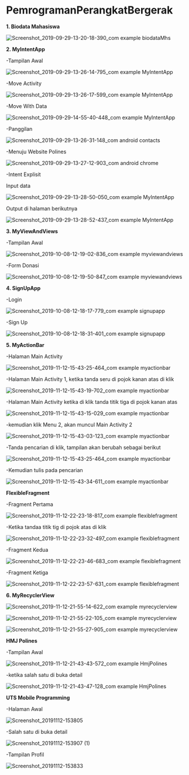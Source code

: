 # PemrogramanPerangkatBergerak

**1. Biodata Mahasiswa**

![Screenshot_2019-09-29-13-20-18-390_com example biodataMhs](https://user-images.githubusercontent.com/54838050/65828984-09abc000-e2cb-11e9-8dde-1a15dfb2b7c6.png)

**2. MyIntentApp**

-Tampilan Awal

![Screenshot_2019-09-29-13-26-14-795_com example MyIntentApp](https://user-images.githubusercontent.com/54838050/65828981-087a9300-e2cb-11e9-8278-92ef73271427.png)

-Move Activity

![Screenshot_2019-09-29-13-26-17-599_com example MyIntentApp](https://user-images.githubusercontent.com/54838050/65828993-103a3780-e2cb-11e9-8ed0-990185e91f5e.png)

-Move With Data

![Screenshot_2019-09-29-14-55-40-448_com example MyIntentApp](https://user-images.githubusercontent.com/54838050/65828982-09132980-e2cb-11e9-89d9-5ce40a3f313f.png)

-Panggilan

![Screenshot_2019-09-29-13-26-31-148_com android contacts](https://user-images.githubusercontent.com/54838050/65828985-09abc000-e2cb-11e9-91a7-70d61254827f.png)

-Menuju Website Polines

![Screenshot_2019-09-29-13-27-12-903_com android chrome](https://user-images.githubusercontent.com/54838050/65828987-0adced00-e2cb-11e9-9b57-0eacfcb9d01d.png)

-Intent Explisit

Input data

![Screenshot_2019-09-29-13-28-50-050_com example MyIntentApp](https://user-images.githubusercontent.com/54838050/65828989-0d3f4700-e2cb-11e9-9504-bbe6e20bd34b.png)

Output di halaman berikutnya 

![Screenshot_2019-09-29-13-28-52-437_com example MyIntentApp](https://user-images.githubusercontent.com/54838050/65828991-0fa1a100-e2cb-11e9-8a22-6e9a3959cb9f.png)

**3. MyViewAndViews**

-Tampilan Awal 

![Screenshot_2019-10-08-12-19-02-836_com example myviewandviews](https://user-images.githubusercontent.com/54838050/66394528-95c29380-e9ff-11e9-9437-2b85b1d771f3.png)

-Form Donasi

![Screenshot_2019-10-08-12-19-50-847_com example myviewandviews](https://user-images.githubusercontent.com/54838050/66394529-965b2a00-e9ff-11e9-87a7-3012315e690f.png)

**4. SignUpApp**

-Login

![Screenshot_2019-10-08-12-18-17-779_com example signupapp](https://user-images.githubusercontent.com/54838050/66394530-96f3c080-e9ff-11e9-8fb9-68f75d111ee1.png)

-Sign Up

![Screenshot_2019-10-08-12-18-31-401_com example signupapp](https://user-images.githubusercontent.com/54838050/66394532-978c5700-e9ff-11e9-924d-a31504cd3000.png)

**5. MyActionBar**

-Halaman Main Activity

![Screenshot_2019-11-12-15-43-25-464_com example myactionbar](https://user-images.githubusercontent.com/54838050/68988082-8c311480-0864-11ea-82c9-f037d5ba9ac0.png)

-Halaman Main Activity 1, ketika tanda seru di pojok kanan atas di klik

![Screenshot_2019-11-12-15-43-19-702_com example myactionbar](https://user-images.githubusercontent.com/54838050/68988070-3ceae400-0864-11ea-90b9-a3ced1b0d550.png)

-Halaman Main Activity ketika di klik tanda titik tiga di pojok kanan atas

![Screenshot_2019-11-12-15-43-15-029_com example myactionbar](https://user-images.githubusercontent.com/54838050/68988066-33617c00-0864-11ea-8830-762d4880c69d.png)

-kemudian klik Menu 2, akan muncul Main Activity 2

![Screenshot_2019-11-12-15-43-03-123_com example myactionbar](https://user-images.githubusercontent.com/54838050/68988069-35c3d600-0864-11ea-86f6-c7f20deab222.png)

-Tanda pencarian di klik, tampilan akan berubah sebagai berikut

![Screenshot_2019-11-12-15-43-25-464_com example myactionbar](https://user-images.githubusercontent.com/54838050/68988114-006bb800-0865-11ea-841d-721fa44579cb.png)

-Kemudian tulis pada pencarian

![Screenshot_2019-11-12-15-43-34-611_com example myactionbar](https://user-images.githubusercontent.com/54838050/68988083-9521e600-0864-11ea-993d-aea5af095032.png)

**FlexibleFragment**

-Fragment Pertama

![Screenshot_2019-11-12-22-23-18-817_com example flexiblefragment](https://user-images.githubusercontent.com/54838050/68988182-1a59ca80-0866-11ea-9fe2-47721dd5399a.png)

-Ketika tandaa titik tig di pojok atas di klik

![Screenshot_2019-11-12-22-23-32-497_com example flexiblefragment](https://user-images.githubusercontent.com/54838050/68988185-1ded5180-0866-11ea-80e5-b9a9d4fd0283.png)

-Fragment Kedua

![Screenshot_2019-11-12-22-23-46-683_com example flexiblefragment](https://user-images.githubusercontent.com/54838050/68988192-2c3b6d80-0866-11ea-879a-00a5f5cb941c.png)

-Fragment Ketiga

![Screenshot_2019-11-12-22-23-57-631_com example flexiblefragment](https://user-images.githubusercontent.com/54838050/68988193-2e9dc780-0866-11ea-89b5-e74951b0d037.png)

**6. MyRecyclerView**

![Screenshot_2019-11-12-21-55-14-622_com example myrecyclerview](https://user-images.githubusercontent.com/54838050/68988240-a966e280-0866-11ea-9c73-cb8d2740e0f4.png)

![Screenshot_2019-11-12-21-55-22-105_com example myrecyclerview](https://user-images.githubusercontent.com/54838050/68988249-cb606500-0866-11ea-9d7a-47312de1d015.png)

![Screenshot_2019-11-12-21-55-27-905_com example myrecyclerview](https://user-images.githubusercontent.com/54838050/68988250-cef3ec00-0866-11ea-8d42-c023eaa87f3a.png)

**HMJ Polines**

-Tampilan Awal

![Screenshot_2019-11-12-21-43-43-572_com example HmjPolines](https://user-images.githubusercontent.com/54838050/68988267-23976700-0867-11ea-877f-a2b5a0646fdf.png)

-ketika salah satu di buka detail

![Screenshot_2019-11-12-21-43-47-128_com example HmjPolines](https://user-images.githubusercontent.com/54838050/68988269-26925780-0867-11ea-832d-c8ac07091fbc.png)

**UTS Mobile Programming**

-Halaman Awal

![Screenshot_20191112-153805](https://user-images.githubusercontent.com/54838050/68988471-b71e6700-086a-11ea-899e-9344ff9863e4.png)

-Salah satu di buka detail

![Screenshot_20191112-153907 (1)](https://user-images.githubusercontent.com/54838050/68988470-b71e6700-086a-11ea-8b3d-328868f9b09d.png)

-Tampilan Profil

![Screenshot_20191112-153833](https://user-images.githubusercontent.com/54838050/68988469-b685d080-086a-11ea-8927-7643b70467f2.png)

